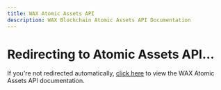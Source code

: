 ```yaml
---
title: WAX Atomic Assets API
description: WAX Blockchain Atomic Assets API Documentation
---
```


<script setup>
import { onMounted } from 'vue'

onMounted(() => {
  // Redirect to the static HTML file
  window.location.href = '/apis/atomic-api'
})
</script>

# Redirecting to Atomic Assets API...

If you're not redirected automatically, [click here](/apis/atomic-api) to view the WAX Atomic Assets API documentation.

